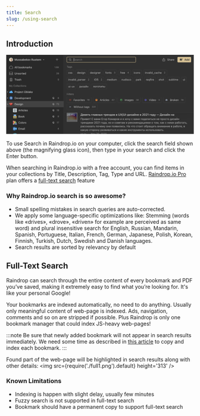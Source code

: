 ```yaml
---
title: Search
slug: /using-search
---
```

## Introduction
![](top.png)

To use Search in Raindrop.io on your computer, click the search field shown above (the magnifying glass icon), then type in your search and click the Enter button.

When searching in Raindrop.io with a free account, you can find items in your collections by Title, Description, Tag, Type and URL.
[Raindrop.io Pro](../../billing/premium-features.md) plan offers a [full-text search](#full-text-search) feature

### Why Raindrop.io search is so awesome?
- Small spelling mistakes in search queries are auto-corrected.
- We apply some language-specific optimizations like: Stemming (words like «drives», «drove», «driven» for example are perceived as same word) and plural insensitive search for English, Russian, Mandarin, Spanish, Portuguese, Italian, French, German, Japanese, Polish, Korean, Finnish, Turkish, Dutch, Swedish and Danish languages.
- Search results are sorted by relevancy by default

## Full-Text Search
Raindrop can search through the entire content of every bookmark and PDF you’ve saved, making it extremely easy to find what you’re looking for. It's like your personal Google!

Your bookmarks are indexed automatically, no need to do anything. Usually only meaningful content of web-page is indexed. Ads, navigation, comments and so on are stripped if possible. Plus Raindrop is only one bookmark manager that could index JS-heavy web-pages!

:::note
Be sure that newly added bookmark will not appear in search results immediately. We need some time as described in [this article](../backups/index.md#how-long-it-takes-to-copy-all-of-my-bookmarks) to copy and index each bookmark.
:::

Found part of the web-page will be highlighted in search results along with other details:
<img src={require('./full1.png').default} height='313' />

### Known Limitations
- Indexing is happen with slight delay, usually few minutes
- Fuzzy search is not supported in full-text search
- Bookmark should have a permanent copy to support full-text search